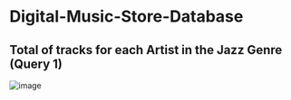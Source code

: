 # Digital-Music-Store-Database
## Total of tracks for each Artist in the Jazz Genre (Query 1)
![image](https://user-images.githubusercontent.com/89344947/163578858-839d7f06-9a3b-4dbb-82ae-932751c4d186.png)
